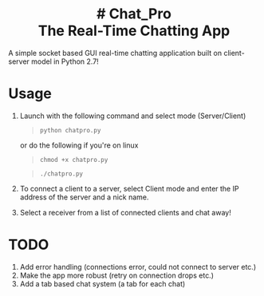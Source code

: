 <h1 align="center"><b># Chat_Pro<br>
 The Real-Time Chatting App
 </b></h1>
A simple socket based GUI real-time chatting application built on client-server model in Python 2.7! 

# Usage
1. Launch with the following command and select mode (Server/Client)

    > `python chatpro.py`

    or do the following if you're on linux

    > `chmod +x chatpro.py`

    > `./chatpro.py`

2. To connect a client to a server, select Client mode and enter the IP address of the server and a nick name.
3. Select a receiver from a list of connected clients and chat away!

# TODO
1. Add error handling (connections error, could not connect to server etc.)
2. Make the app more robust (retry on connection drops etc.)
3. Add a tab based chat system (a tab for each chat)

